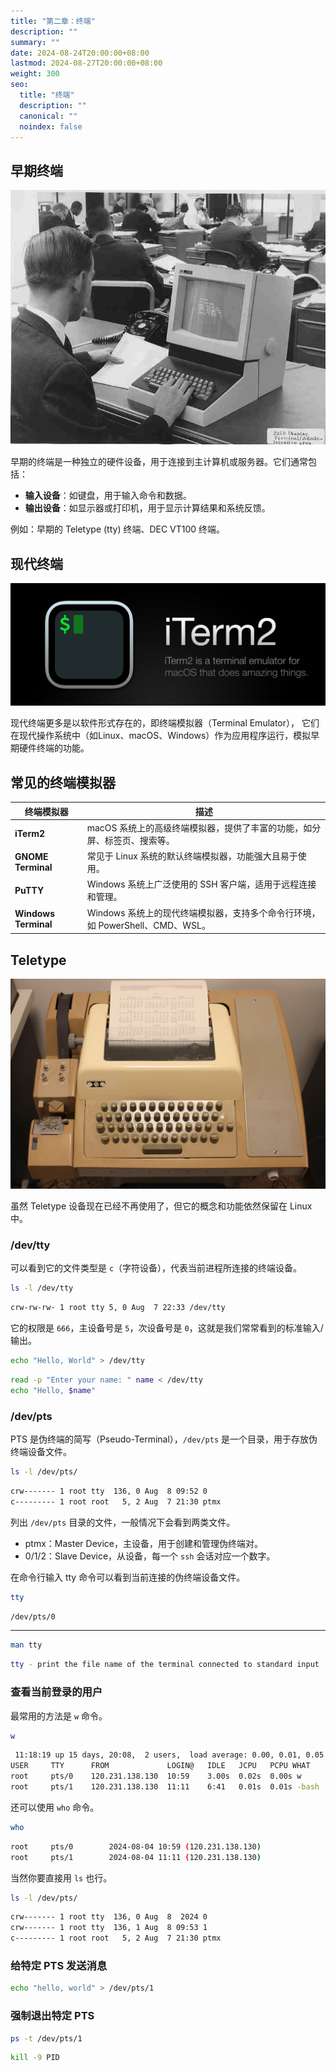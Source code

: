 ```yaml
---
title: "第二章：终端"
description: ""
summary: ""
date: 2024-08-24T20:00:00+08:00
lastmod: 2024-08-27T20:00:00+08:00
weight: 300
seo:
  title: "终端"
  description: ""
  canonical: ""
  noindex: false
---
```


## 早期终端

![ibm-2260](/images/misc/ibm-2260.png)

早期的终端是一种独立的硬件设备，用于连接到主计算机或服务器。它们通常包括：

* **输入设备**：如键盘，用于输入命令和数据。
* **输出设备**：如显示器或打印机，用于显示计算结果和系统反馈。

例如：早期的 Teletype (tty) 终端、DEC VT100 终端。

## 现代终端

![iterm2](/images/misc/iterm2-cover.png)

现代终端更多是以软件形式存在的，即终端模拟器（Terminal Emulator），
它们在现代操作系统中（如Linux、macOS、Windows）作为应用程序运行，模拟早期硬件终端的功能。

## 常见的终端模拟器

| 终端模拟器 | 描述 |
| --- | --- |
| **iTerm2** | macOS 系统上的高级终端模拟器，提供了丰富的功能，如分屏、标签页、搜索等。 |
| **GNOME Terminal** | 常见于 Linux 系统的默认终端模拟器，功能强大且易于使用。 |
| **PuTTY** | Windows 系统上广泛使用的 SSH 客户端，适用于远程连接和管理。 |
| **Windows Terminal** | Windows 系统上的现代终端模拟器，支持多个命令行环境，如 PowerShell、CMD、WSL。 |

## Teletype

![teletype-model-33](/images/misc/teletype-model-33.png)

虽然 Teletype 设备现在已经不再使用了，但它的概念和功能依然保留在 Linux 中。

### /dev/tty

可以看到它的文件类型是 `c`（字符设备），代表当前进程所连接的终端设备。

```bash {frame="none"}
ls -l /dev/tty
```

```bash {frame="none"}
crw-rw-rw- 1 root tty 5, 0 Aug  7 22:33 /dev/tty
```

它的权限是 `666`，主设备号是 `5`，次设备号是 `0`，这就是我们常常看到的标准输入/输出。

```bash {frame="none"}
echo "Hello, World" > /dev/tty
```

```bash {frame="none"}
read -p "Enter your name: " name < /dev/tty
echo "Hello, $name"
```

### /dev/pts

PTS 是伪终端的简写（Pseudo-Terminal），`/dev/pts` 是一个目录，用于存放伪终端设备文件。

```bash {frame="none"}
ls -l /dev/pts/
```

```bash {frame="none"}
crw------- 1 root tty  136, 0 Aug  8 09:52 0
c--------- 1 root root   5, 2 Aug  7 21:30 ptmx
```

列出 `/dev/pts` 目录的文件，一般情况下会看到两类文件。

* ptmx：Master Device，主设备，用于创建和管理伪终端对。
* 0/1/2：Slave Device，从设备，每一个 `ssh` 会话对应一个数字。

在命令行输入 tty 命令可以看到当前连接的伪终端设备文件。

```bash {frame="none"}
tty
```

```bash {frame="none"}
/dev/pts/0
```

***

```bash {frame="none"}
man tty
```

```bash {frame="none"}
tty - print the file name of the terminal connected to standard input
```

### 查看当前登录的用户

最常用的方法是 `w` 命令。

```bash {frame="none"}
w
```

```bash {frame="none"}
 11:18:19 up 15 days, 20:08,  2 users,  load average: 0.00, 0.01, 0.05
USER     TTY      FROM             LOGIN@   IDLE   JCPU   PCPU WHAT
root     pts/0    120.231.138.130  10:59    3.00s  0.02s  0.00s w
root     pts/1    120.231.138.130  11:11    6:41   0.01s  0.01s -bash
```

还可以使用 `who` 命令。

```bash {frame="none"}
who
```

```bash {frame="none"}
root     pts/0        2024-08-04 10:59 (120.231.138.130)
root     pts/1        2024-08-04 11:11 (120.231.138.130)
```

当然你要直接用 `ls` 也行。

```bash {frame="none"}
ls -l /dev/pts/
```

```bash {frame="none"}
crw------- 1 root tty  136, 0 Aug  8  2024 0
crw------- 1 root tty  136, 1 Aug  8 09:53 1
c--------- 1 root root   5, 2 Aug  7 21:30 ptmx
```

### 给特定 PTS 发送消息

```bash {frame="none"}
echo "hello, world" > /dev/pts/1
```

### 强制退出特定 PTS

```bash {frame="none"}
ps -t /dev/pts/1
```

```bash {frame="none"}
kill -9 PID
```
